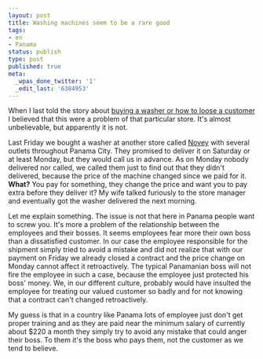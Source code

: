 ```yaml
---
layout: post
title: Washing machines seem to be a rare good
tags:
- en
- Panama
status: publish
type: post
published: true
meta:
  _wpas_done_twitter: '1'
  _edit_last: '6384953'
---
```

<p>When I last told the story about <a href="http://blog.stephan-schwab.com/2006/07/20/buying-a-washer-or-how-to-loose-a-customer/">buying a washer or how to loose a customer</a> I believed that this were a problem of that particular store. It's almost unbelievable, but apparently it is not.</p>

<p>Last Friday we bought a washer at another store called <a href="http://www.novey.com.pa/">Novey</a> with several outlets throughout Panama City. They promised to deliver it on Saturday or at least Monday, but they would call us in advance. As on Monday nobody delivered nor called, we called them just to find out that they didn't delivered, because the price of the machine changed since we paid for it. <strong>What?</strong> You pay for something, they change the price and want you to pay extra before they deliver it? My wife talked furiously to the store manager and eventually got the washer delivered the next morning.</p>

<p>Let me explain something. The issue is not that here in Panama people want to screw you. It's more a problem of the relationship between the employees and their bosses. It seems employees fear more their own boss than a dissatisfied customer. In our case the employee responsible for the shipment simply tried to avoid a mistake and did not realize that with our payment on Friday we already closed a contract and the price change on Monday cannot affect it retroactively. The typical Panamanian boss will not fire the employee in such a case, because the employee just protected his boss' money. We, in our different culture, probably would have insulted the employee for treating our valued customer so badly and for not knowing that a contract can't changed retroactively.</p>

<p>My guess is that in a country like Panama lots of employee just don't get proper training and as they are paid near the minimum salary of currently about $220 a month they simply try to avoid any mistake that could anger their boss. To them it's the boss who pays them, not the customer as we tend to believe.</p>

